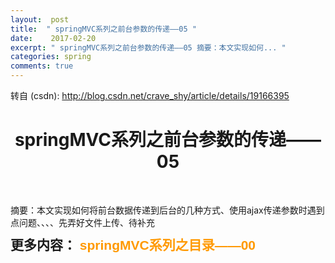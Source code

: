 ```yaml
---
layout:  post
title:  " springMVC系列之前台参数的传递——05 "
date:    2017-02-20
excerpt: " springMVC系列之前台参数的传递——05 摘要：本文实现如何... "
categories: spring 
comments: true
---
```

转自 (csdn): http://blog.csdn.net/crave_shy/article/details/19166395
<div class="skin_detail" id="article_content"> 
 <h1 style="text-align:center">springMVC系列之前台参数的传递——05</h1> 
 <p>&nbsp;</p> 
 <p>摘要：本文实现如何将前台数据传递到后台的几种方式、使用ajax传递参数时遇到点问题、、、、先弄好文件上传、待补充</p> 
 <p> </p> 
 <p></p> 
 <h2 style="margin:0px; padding:0px; font-family:Arial; line-height:26px">更多内容：&nbsp;<a target="_blank" href="http://blog.csdn.net/crave_shy/article/details/19089979" style="color:rgb(255,153,0); text-decoration:none">springMVC系列之目录——00</a></h2>  
 <p></p> 
 <link rel="stylesheet" href="http://static.blog.csdn.net/public/res-min/markdown_views.css?v=1.0"> 
</div>